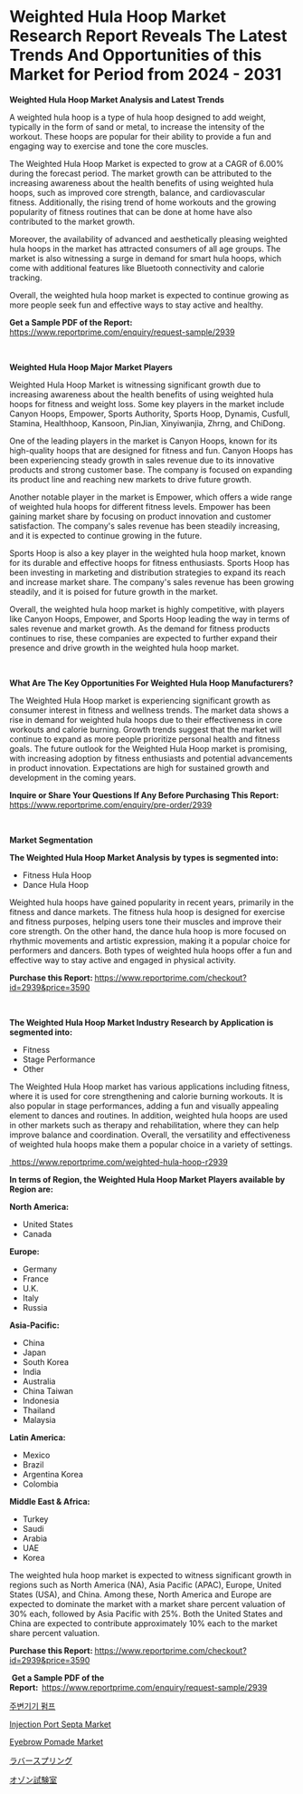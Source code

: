 <p><h1>Weighted Hula Hoop Market Research Report Reveals The Latest Trends And Opportunities of this Market for Period from 2024 - 2031</h1></p><p><strong>Weighted Hula Hoop Market Analysis and Latest Trends</strong></p>
<p><p>A weighted hula hoop is a type of hula hoop designed to add weight, typically in the form of sand or metal, to increase the intensity of the workout. These hoops are popular for their ability to provide a fun and engaging way to exercise and tone the core muscles.</p><p>The Weighted Hula Hoop Market is expected to grow at a CAGR of 6.00% during the forecast period. The market growth can be attributed to the increasing awareness about the health benefits of using weighted hula hoops, such as improved core strength, balance, and cardiovascular fitness. Additionally, the rising trend of home workouts and the growing popularity of fitness routines that can be done at home have also contributed to the market growth.</p><p>Moreover, the availability of advanced and aesthetically pleasing weighted hula hoops in the market has attracted consumers of all age groups. The market is also witnessing a surge in demand for smart hula hoops, which come with additional features like Bluetooth connectivity and calorie tracking.</p><p>Overall, the weighted hula hoop market is expected to continue growing as more people seek fun and effective ways to stay active and healthy.</p></p>
<p><strong>Get a Sample PDF of the Report:&nbsp;</strong> <a href="https://www.reportprime.com/enquiry/request-sample/2939">https://www.reportprime.com/enquiry/request-sample/2939</a></p>
<p>&nbsp;</p>
<p><strong>Weighted Hula Hoop Major Market Players</strong></p>
<p><p>Weighted Hula Hoop Market is witnessing significant growth due to increasing awareness about the health benefits of using weighted hula hoops for fitness and weight loss. Some key players in the market include Canyon Hoops, Empower, Sports Authority, Sports Hoop, Dynamis, Cusfull, Stamina, Healthhoop, Kansoon, PinJian, Xinyiwanjia, Zhrng, and ChiDong.</p><p>One of the leading players in the market is Canyon Hoops, known for its high-quality hoops that are designed for fitness and fun. Canyon Hoops has been experiencing steady growth in sales revenue due to its innovative products and strong customer base. The company is focused on expanding its product line and reaching new markets to drive future growth.</p><p>Another notable player in the market is Empower, which offers a wide range of weighted hula hoops for different fitness levels. Empower has been gaining market share by focusing on product innovation and customer satisfaction. The company's sales revenue has been steadily increasing, and it is expected to continue growing in the future.</p><p>Sports Hoop is also a key player in the weighted hula hoop market, known for its durable and effective hoops for fitness enthusiasts. Sports Hoop has been investing in marketing and distribution strategies to expand its reach and increase market share. The company's sales revenue has been growing steadily, and it is poised for future growth in the market.</p><p>Overall, the weighted hula hoop market is highly competitive, with players like Canyon Hoops, Empower, and Sports Hoop leading the way in terms of sales revenue and market growth. As the demand for fitness products continues to rise, these companies are expected to further expand their presence and drive growth in the weighted hula hoop market.</p></p>
<p>&nbsp;</p>
<p><strong>What Are The Key Opportunities For Weighted Hula Hoop Manufacturers?</strong></p>
<p><p>The Weighted Hula Hoop market is experiencing significant growth as consumer interest in fitness and wellness trends. The market data shows a rise in demand for weighted hula hoops due to their effectiveness in core workouts and calorie burning. Growth trends suggest that the market will continue to expand as more people prioritize personal health and fitness goals. The future outlook for the Weighted Hula Hoop market is promising, with increasing adoption by fitness enthusiasts and potential advancements in product innovation. Expectations are high for sustained growth and development in the coming years.</p></p>
<p><strong>Inquire or Share Your Questions If Any Before Purchasing This Report:</strong> <a href="https://www.reportprime.com/enquiry/pre-order/2939">https://www.reportprime.com/enquiry/pre-order/2939</a></p>
<p>&nbsp;</p>
<p><strong>Market Segmentation</strong></p>
<p><strong>The Weighted Hula Hoop Market Analysis by types is segmented into:</strong></p>
<p><ul><li>Fitness Hula Hoop</li><li>Dance Hula Hoop</li></ul></p>
<p><p>Weighted hula hoops have gained popularity in recent years, primarily in the fitness and dance markets. The fitness hula hoop is designed for exercise and fitness purposes, helping users tone their muscles and improve their core strength. On the other hand, the dance hula hoop is more focused on rhythmic movements and artistic expression, making it a popular choice for performers and dancers. Both types of weighted hula hoops offer a fun and effective way to stay active and engaged in physical activity.</p></p>
<p><strong>Purchase this Report:&nbsp;</strong><a href="https://www.reportprime.com/checkout?id=2939&price=3590">https://www.reportprime.com/checkout?id=2939&price=3590</a></p>
<p>&nbsp;</p>
<p><strong>The Weighted Hula Hoop Market Industry Research by Application is segmented into:</strong></p>
<p><ul><li>Fitness</li><li>Stage Performance</li><li>Other</li></ul></p>
<p><p>The Weighted Hula Hoop market has various applications including fitness, where it is used for core strengthening and calorie burning workouts. It is also popular in stage performances, adding a fun and visually appealing element to dances and routines. In addition, weighted hula hoops are used in other markets such as therapy and rehabilitation, where they can help improve balance and coordination. Overall, the versatility and effectiveness of weighted hula hoops make them a popular choice in a variety of settings.</p></p>
<p><a href="https://www.reportprime.com/weighted-hula-hoop-r2939">&nbsp;https://www.reportprime.com/weighted-hula-hoop-r2939</a></p>
<p><strong>In terms of Region, the Weighted Hula Hoop Market Players available by Region are:</strong></p>
<p>
    <p> <strong> North America: </strong>
        <ul>
            <li>United States</li>
            <li>Canada</li>
        </ul>
        </p> 
    <p> <strong> Europe: </strong>
        <ul>
            <li>Germany</li>
            <li>France</li>
            <li>U.K.</li>
            <li>Italy</li>
            <li>Russia</li>
        </ul>
        </p> 
    <p> <strong> Asia-Pacific: </strong>
        <ul>
            <li>China</li>
            <li>Japan</li>
            <li>South Korea</li>
            <li>India</li>
            <li>Australia</li>
            <li>China Taiwan</li>
            <li>Indonesia</li>
            <li>Thailand</li>
            <li>Malaysia</li>
        </ul>
        </p> 
    <p> <strong> Latin America: </strong>
        <ul>
            <li>Mexico</li>
            <li>Brazil</li>
            <li>Argentina Korea</li>
            <li>Colombia</li>
        </ul>
        </p> 
    <p> <strong> Middle East & Africa: </strong>
        <ul>
            <li>Turkey</li>
            <li>Saudi</li>
            <li>Arabia</li>
            <li>UAE</li>
            <li>Korea</li>
        </ul>
    </p>
    </p>
<p><p>The weighted hula hoop market is expected to witness significant growth in regions such as North America (NA), Asia Pacific (APAC), Europe, United States (USA), and China. Among these, North America and Europe are expected to dominate the market with a market share percent valuation of 30% each, followed by Asia Pacific with 25%. Both the United States and China are expected to contribute approximately 10% each to the market share percent valuation.</p></p>
<p><strong>Purchase this Report: </strong><a href="https://www.reportprime.com/checkout?id=2939&price=3590">https://www.reportprime.com/checkout?id=2939&price=3590</a></p>
<p>&nbsp;<strong>Get a Sample PDF of the Report:&nbsp;&nbsp;</strong><a href="https://www.reportprime.com/enquiry/request-sample/2939">https://www.reportprime.com/enquiry/request-sample/2939</a></p>
<p><strong></strong></p>
<p><p><a href="https://github.com/wallacBahrtyinger567686/Market-Research-Report-List-1/blob/main/385945468183.md">주변기기 펌프</a></p><p><a href="https://github.com/jodemen/Market-Research-Report-List-2/blob/main/injection-port-septa-market.md">Injection Port Septa Market</a></p><p><a href="https://issuu.com/reportprime-2/docs/eyebrow-pomade-market-size-2030.pptx">Eyebrow Pomade Market</a></p><p><a href="https://github.com/kegley4963/Market-Research-Report-List-1/blob/main/294126270629.md">ラバースプリング</a></p><p><a href="https://github.com/EthanMorar2011/Market-Research-Report-List-1/blob/main/955265370628.md">オゾン試験室</a></p></p>